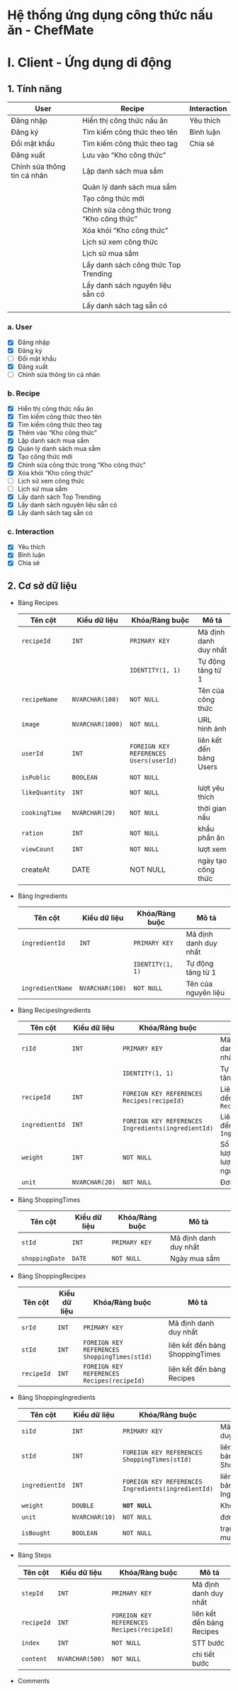 # Hệ thống ứng dụng công thức nấu ăn - ChefMate

# I. Client - Ứng dụng di động

## 1. Tính năng

| User | Recipe | Interaction |
| --- | --- | --- |
| Đăng nhập | Hiển thị công thức nấu ăn | Yêu thích |
| Đăng ký | Tìm kiếm công thức theo tên | Bình luận |
| Đổi mật khẩu | Tìm kiếm công thức theo tag | Chia sẻ |
| Đăng xuất | Lưu vào “Kho công thức” |  |
| Chỉnh sửa thông tin cá nhân | Lập danh sách mua sắm |  |
|  | Quản lý danh sách mua sắm |  |
|  | Tạo công thức mới |  |
|  | Chỉnh sửa công thức trong “Kho công thức” |  |
|  | Xóa khỏi “Kho công thức” |  |
|  | Lịch sử xem công thức |  |
|  | Lịch sử mua sắm |  |
|  | Lấy danh sách công thức Top Trending |  |
|  | Lấy danh sách nguyên liệu sẵn có |  |
|  | Lấy danh sách tag sẵn có |  |

### a. User

- [x]  Đăng nhập
- [x]  Đăng ký
- [ ]  Đổi mật khẩu
- [x]  Đăng xuất
- [ ]  Chỉnh sửa thông tin cá nhân

### b. Recipe

- [x]  Hiển thị công thức nấu ăn
- [x]  Tìm kiếm công thức theo tên
- [x]  Tìm kiếm công thức theo tag
- [x]  Thêm vào “Kho công thức”
- [x]  Lập danh sách mua sắm
- [x]  Quản lý danh sách mua sắm
- [x]  Tạo công thức mới
- [x]  Chỉnh sửa công thức trong “Kho công thức”
- [x]  Xóa khỏi “Kho công thức”
- [ ]  Lịch sử xem công thức
- [ ]  Lịch sử mua sắm
- [x]  Lấy danh sách Top Trending
- [x]  Lấy danh sách nguyên liệu sẵn có
- [x]  Lấy danh sách tag sẵn có

### c. Interaction

- [x]  Yêu thích
- [x]  Bình luận
- [x]  Chia sẻ

## 2. Cơ sở dữ liệu

- Bảng Recipes


    | Tên cột | Kiểu dữ liệu | Khóa/Ràng buộc | Mô tả |
    | --- | --- | --- | --- |
    | `recipeId`  | `INT` | `PRIMARY KEY`  | Mã định danh duy nhất |
    |  |  | `IDENTITY(1, 1)`  | Tự động tăng từ 1 |
    | `recipeName` | `NVARCHAR(100)` | `NOT NULL` | Tên của công thức |
    | `image`  | `NVARCHAR(1000)`  | `NOT NULL`  | URL hình ảnh |
    | `userId` | `INT` | `FOREIGN KEY REFERENCES Users(userId)` | liên kết đến bảng Users |
    | `isPublic` | `BOOLEAN` | `NOT NULL` |  |
    | `likeQuantity` | `INT` | `NOT NULL` | lượt yêu thích |
    | `cookingTime` | `NVARCHAR(20)` | `NOT NULL` | thời gian nấu |
    | `ration` | `INT` | `NOT NULL` | khẩu phần ăn |
    | `viewCount` | `INT` | `NOT NULL` | lượt xem |
    | createAt | DATE | NOT NULL | ngày tạo công thức |
- Bảng Ingredients


    | Tên cột | Kiểu dữ liệu | Khóa/Ràng buộc | Mô tả |
    | --- | --- | --- | --- |
    | `ingredientId`  | `INT`  | `PRIMARY KEY`  | Mã định danh duy nhất |
    |  |  | `IDENTITY(1, 1)`  | Tự động tăng từ 1 |
    | `ingredientName`  | `NVARCHAR(100)`  | `NOT NULL`  | Tên của nguyên liệu |
- Bảng RecipesIngredients


    | Tên cột | Kiểu dữ liệu | Khóa/Ràng buộc | Mô tả |
    | --- | --- | --- | --- |
    | `riId`  | `INT`  | `PRIMARY KEY`  | Mã định danh duy nhất |
    |  |  | `IDENTITY(1, 1)`  | Tự động tăng từ 1 |
    | `recipeId`  | `INT`  | `FOREIGN KEY REFERENCES Recipes(recipeId)` | Liên kết dến bảng `Recipes` |
    | `ingredientId`  | `INT`  | `FOREIGN KEY REFERENCES Ingredients(ingredientId)`  | Liên kết đến bảng `Ingredients` |
    | `weight`  | `INT`  | `NOT NULL`  | Số lượng/Khối lượng của nguyên liệu |
    | `unit`  | `NVARCHAR(20)`  | `NOT NULL`  | Đơn vị tính |
- Bảng ShoppingTimes


    | Tên cột | Kiểu dữ liệu | Khóa/Ràng buộc | Mô tả |
    | --- | --- | --- | --- |
    | `stId` | `INT` | `PRIMARY KEY` | Mã định danh duy nhất |
    | `shoppingDate` | `DATE` | `NOT NULL` | Ngày mua sắm |
- Bảng ShoppingRecipes


    | Tên cột | Kiểu dữ liệu | Khóa/Ràng buộc | Mô tả |
    | --- | --- | --- | --- |
    | `srId`  | `INT` | `PRIMARY KEY` | Mã định danh duy nhất |
    | `stId` | `INT` | `FOREIGN KEY REFERENCES ShoppingTimes(stId)` | liên kết đến bảng ShoppingTimes |
    | `recipeId` | `INT` | `FOREIGN KEY REFERENCES Recipes(recipeId)` | liên kết đến bảng Recipes |
- Bảng ShoppingIngredients


    | Tên cột | Kiểu dữ liệu | Khóa/Ràng buộc | Mô tả |
    | --- | --- | --- | --- |
    | `siId` | `INT` | `PRIMARY KEY` | Mã định danh duy nhất |
    | `stId` | `INT` | `FOREIGN KEY REFERENCES ShoppingTimes(stId)` | liên kết đến bảng ShoppingTimes |
    | `ingredientId` | `INT` | `FOREIGN KEY REFERENCES Ingredients(ingredientId)`  | liên kết đến bảng Ingredients |
    | `weight` | `DOUBLE` | **`NOT NULL`** | Khối lượng |
    | `unit` | `NVARCHAR(10)` | `NOT NULL` | đơn vị |
    | `isBought` | `BOOLEAN` | `NOT NULL` | trạng thái đã mua |
- Bảng Steps


    | Tên cột | Kiểu dữ liệu | Khóa/Ràng buộc | Mô tả |
    | --- | --- | --- | --- |
    | `stepId` | `INT` | `PRIMARY KEY` | Mã định danh duy nhất |
    | `recipeId` | `INT` | `FOREIGN KEY REFERENCES Recipes(recipeId)` | liên kết đến bảng Recipes |
    | `index` | `INT` | `NOT NULL` | STT bước |
    | `content` | `NVARCHAR(500)` | `NOT NULL` | chi tiết bước |
- Comments
